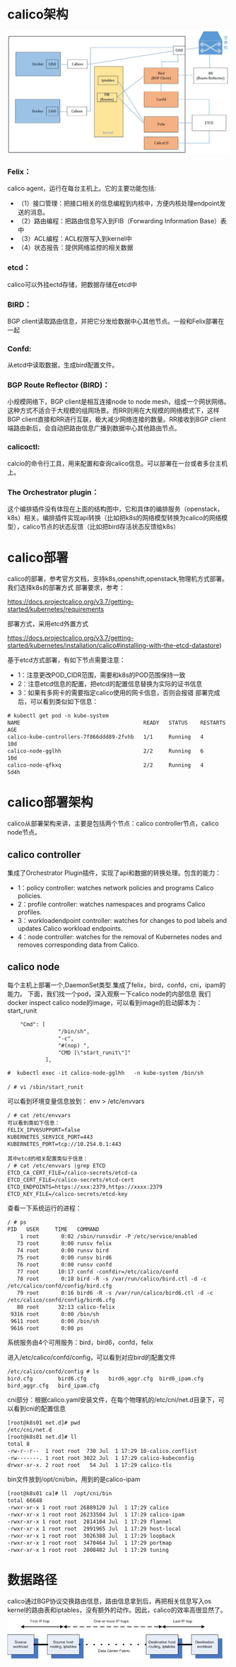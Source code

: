 # calico架构
![image](https://github.com/zhaoshouzhong/Calico/raw/master/images/calico.jpg)

### Felix：
calico agent，运行在每台主机上。它的主要功能包括:
- （1）接口管理：把接口相关的信息编程到内核中，方便内核处理endpoint发送的消息。
- （2）路由编程：把路由信息写入到FIB（Forwarding Information Base）表中
- （3）ACL编程：ACL权限写入到kernel中
- （4）状态报告：提供网络监控的相关数据
### etcd：
calico可以外挂ectd存储，把数据存储在etcd中
### BIRD：
BGP client读取路由信息，并把它分发给数据中心其他节点。一般和Felix部署在一起
### Confd: 
从etcd中读取数据，生成bird配置文件。
### BGP Route Reflector (BIRD)：
小规模网络下，BGP client是相互连接node to node mesh，组成一个网状网络。这种方式不适合于大规模的组网场景。而RR则用在大规模的网络模式下，这样BGP client直接和RR进行互联，极大减少网络连接的数量。RR接收到BGP client端路由新后，会自动把路由信息广播到数据中心其他路由节点。
### calicoctl: 
calcio的命令行工具，用来配置和查询calico信息。可以部署在一台或者多台主机上。
### The Orchestrator plugin：
这个编排插件没有体现在上面的结构图中，它和具体的编排服务（openstack，k8s）相关。编排插件实现api转换（比如把k8s的网络模型转换为calico的网络模型），calico节点的状态反馈（比如把bird存活状态反馈给k8s）
# calico部署
calico的部署，参考官方文档，支持k8s,openshift,openstack,物理机方式部署。我们选择k8s的部署方式
部署要求，参考：

https://docs.projectcalico.org/v3.7/getting-started/kubernetes/requirements

部署方式，采用etcd外置方式

https://docs.projectcalico.org/v3.7/getting-started/kubernetes/installation/calico#installing-with-the-etcd-datastore)

基于etcd方式部署，有如下节点需要注意：
- 1：注意更改POD_CIDR范围，需要和k8s的POD范围保持一致
- 2：注意etcd信息的配置，把etcd的配置信息替换为实际的证书信息
- 3：如果有多网卡的需要指定calico使用的网卡信息，否则会报错
部署完成后，可以看到类似如下信息：
```
# kubectl get pod -n kube-system
NAME                                       READY   STATUS    RESTARTS   AGE
calico-kube-controllers-7f866ddd89-2fvhb   1/1     Running   4          10d
calico-node-gglhh                          2/2     Running   6          10d
calico-node-qfkxq                          2/2     Running   4          5d4h
```
# calico部署架构
calico从部署架构来讲，主要是包括两个节点：calico controller节点，calico node节点。
## calico controller
集成了Orchestrator Plugin插件，实现了api和数据的转换处理。包含的能力：
- 1：policy controller: watches network policies and programs Calico policies.
- 2：profile controller: watches namespaces and programs Calico profiles.
- 3：workloadendpoint controller: watches for changes to pod labels and updates Calico workload endpoints.
- 4：node controller: watches for the removal of Kubernetes nodes and removes corresponding data from Calico.
## calico node
每个主机上部署一个,DaemonSet类型.集成了felix，bird，confd，cni，ipam的能力。
下面，我们找一个pod，深入观察一下calico node的内部信息
我们 docker inspect calico node的image，可以看到image的启动脚本为：start_runit
```
    "Cmd": [
                "/bin/sh",
                "-c",
                "#(nop) ",
                "CMD [\"start_runit\"]"
            ],
```
```
#  kubectl exec -it calico-node-gglhh   -n kube-system /bin/sh

/ # vi /sbin/start_runit
```
可以看到环境变量信息放到：
env > /etc/envvars
```
/ # cat /etc/envvars
可以看到类如下信息：
FELIX_IPV6SUPPORT=false
KUBERNETES_SERVICE_PORT=443
KUBERNETES_PORT=tcp://10.254.0.1:443

其中etcd的相关配置类似于信息：
/ # cat /etc/envvars |grep ETCD
ETCD_CA_CERT_FILE=/calico-secrets/etcd-ca
ETCD_CERT_FILE=/calico-secrets/etcd-cert
ETCD_ENDPOINTS=https://xxx:2379,https://xxxx:2379
ETCD_KEY_FILE=/calico-secrets/etcd-key
```
查看一下系统运行的进程：
```
/ # ps
PID   USER     TIME   COMMAND
    1 root       0:02 /sbin/runsvdir -P /etc/service/enabled
   73 root       0:00 runsv felix
   74 root       0:00 runsv bird
   75 root       0:00 runsv bird6
   76 root       0:00 runsv confd
   77 root      10:17 confd -confdir=/etc/calico/confd
   78 root       0:18 bird -R -s /var/run/calico/bird.ctl -d -c /etc/calico/confd/config/bird.cfg
   79 root       0:16 bird6 -R -s /var/run/calico/bird6.ctl -d -c /etc/calico/confd/config/bird6.cfg
   80 root      32:13 calico-felix
 9316 root       0:00 /bin/sh
 9611 root       0:00 /bin/sh
 9616 root       0:00 ps
 ```
系统服务由4个可用服务：bird，bird6，confd，felix

进入/etc/calico/confd/config，可以看到对应bird的配置文件
```
/etc/calico/confd/config # ls
bird.cfg        bird6.cfg       bird6_aggr.cfg  bird6_ipam.cfg  bird_aggr.cfg   bird_ipam.cfg
```
cni部分：根据calico.yaml安装文件，在每个物理机的/etc/cni/net.d目录下，可以看到cni的配置信息
```
[root@k8s01 net.d]# pwd
/etc/cni/net.d
[root@k8s01 net.d]# ll
total 8
-rw-r--r--  1 root root  730 Jul  1 17:29 10-calico.conflist
-rw-------. 1 root root 3022 Jul  1 17:29 calico-kubeconfig
drwxr-xr-x. 2 root root   54 Jul  1 17:29 calico-tls
```
bin文件放到/opt/cni/bin，用到的是calico-ipam
```
[root@k8s01 ca]# ll  /opt/cni/bin
total 66648
-rwxr-xr-x 1 root root 26889120 Jul  1 17:29 calico
-rwxr-xr-x 1 root root 26233504 Jul  1 17:29 calico-ipam
-rwxr-xr-x 1 root root  2814104 Jul  1 17:29 flannel
-rwxr-xr-x 1 root root  2991965 Jul  1 17:29 host-local
-rwxr-xr-x 1 root root  3026388 Jul  1 17:29 loopback
-rwxr-xr-x 1 root root  3470464 Jul  1 17:29 portmap
-rwxr-xr-x 1 root root  2808402 Jul  1 17:29 tuning

```

# 数据路径

calico通过BGP协议交换路由信息，路由信息拿到后，再把相关信息写入os kernel的路由表和iptables，没有额外的动作。因此，calico的效率高很显然了。
![image](https://github.com/zhaoshouzhong/Calico/raw/master/images/datapath.JPG)
